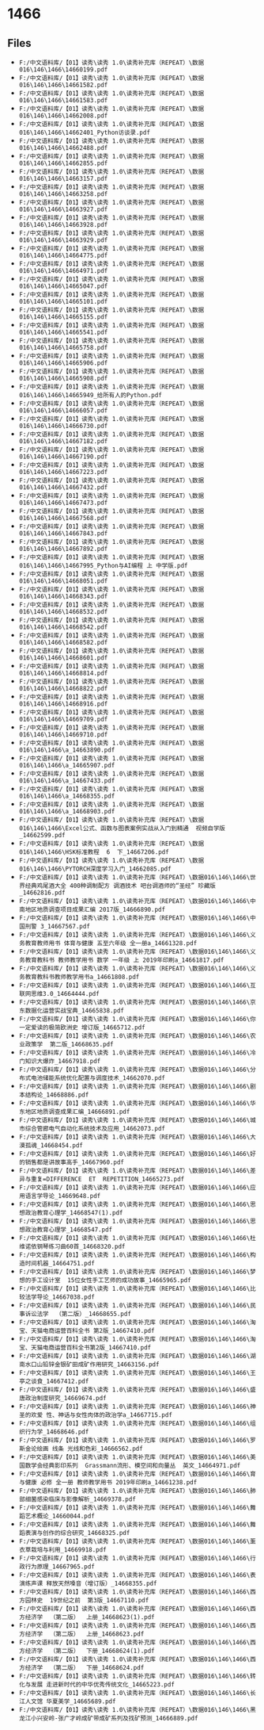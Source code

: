 # 1466

## Files

- `F:/中文语料库/【01】读秀\读秀 1.0\读秀补充库（REPEAT）\数据016\146\1466\14660199.pdf`
- `F:/中文语料库/【01】读秀\读秀 1.0\读秀补充库（REPEAT）\数据016\146\1466\14661582.pdf`
- `F:/中文语料库/【01】读秀\读秀 1.0\读秀补充库（REPEAT）\数据016\146\1466\14661583.pdf`
- `F:/中文语料库/【01】读秀\读秀 1.0\读秀补充库（REPEAT）\数据016\146\1466\14662008.pdf`
- `F:/中文语料库/【01】读秀\读秀 1.0\读秀补充库（REPEAT）\数据016\146\1466\14662401_Python访谈录.pdf`
- `F:/中文语料库/【01】读秀\读秀 1.0\读秀补充库（REPEAT）\数据016\146\1466\14662488.pdf`
- `F:/中文语料库/【01】读秀\读秀 1.0\读秀补充库（REPEAT）\数据016\146\1466\14662855.pdf`
- `F:/中文语料库/【01】读秀\读秀 1.0\读秀补充库（REPEAT）\数据016\146\1466\14663157.pdf`
- `F:/中文语料库/【01】读秀\读秀 1.0\读秀补充库（REPEAT）\数据016\146\1466\14663258.pdf`
- `F:/中文语料库/【01】读秀\读秀 1.0\读秀补充库（REPEAT）\数据016\146\1466\14663927.pdf`
- `F:/中文语料库/【01】读秀\读秀 1.0\读秀补充库（REPEAT）\数据016\146\1466\14663928.pdf`
- `F:/中文语料库/【01】读秀\读秀 1.0\读秀补充库（REPEAT）\数据016\146\1466\14663929.pdf`
- `F:/中文语料库/【01】读秀\读秀 1.0\读秀补充库（REPEAT）\数据016\146\1466\14664775.pdf`
- `F:/中文语料库/【01】读秀\读秀 1.0\读秀补充库（REPEAT）\数据016\146\1466\14664971.pdf`
- `F:/中文语料库/【01】读秀\读秀 1.0\读秀补充库（REPEAT）\数据016\146\1466\14665047.pdf`
- `F:/中文语料库/【01】读秀\读秀 1.0\读秀补充库（REPEAT）\数据016\146\1466\14665101.pdf`
- `F:/中文语料库/【01】读秀\读秀 1.0\读秀补充库（REPEAT）\数据016\146\1466\14665155.pdf`
- `F:/中文语料库/【01】读秀\读秀 1.0\读秀补充库（REPEAT）\数据016\146\1466\14665541.pdf`
- `F:/中文语料库/【01】读秀\读秀 1.0\读秀补充库（REPEAT）\数据016\146\1466\14665758.pdf`
- `F:/中文语料库/【01】读秀\读秀 1.0\读秀补充库（REPEAT）\数据016\146\1466\14665906.pdf`
- `F:/中文语料库/【01】读秀\读秀 1.0\读秀补充库（REPEAT）\数据016\146\1466\14665908.pdf`
- `F:/中文语料库/【01】读秀\读秀 1.0\读秀补充库（REPEAT）\数据016\146\1466\14665949_给所有人的Python.pdf`
- `F:/中文语料库/【01】读秀\读秀 1.0\读秀补充库（REPEAT）\数据016\146\1466\14666057.pdf`
- `F:/中文语料库/【01】读秀\读秀 1.0\读秀补充库（REPEAT）\数据016\146\1466\14666730.pdf`
- `F:/中文语料库/【01】读秀\读秀 1.0\读秀补充库（REPEAT）\数据016\146\1466\14667182.pdf`
- `F:/中文语料库/【01】读秀\读秀 1.0\读秀补充库（REPEAT）\数据016\146\1466\14667190.pdf`
- `F:/中文语料库/【01】读秀\读秀 1.0\读秀补充库（REPEAT）\数据016\146\1466\14667223.pdf`
- `F:/中文语料库/【01】读秀\读秀 1.0\读秀补充库（REPEAT）\数据016\146\1466\14667432.pdf`
- `F:/中文语料库/【01】读秀\读秀 1.0\读秀补充库（REPEAT）\数据016\146\1466\14667473.pdf`
- `F:/中文语料库/【01】读秀\读秀 1.0\读秀补充库（REPEAT）\数据016\146\1466\14667568.pdf`
- `F:/中文语料库/【01】读秀\读秀 1.0\读秀补充库（REPEAT）\数据016\146\1466\14667843.pdf`
- `F:/中文语料库/【01】读秀\读秀 1.0\读秀补充库（REPEAT）\数据016\146\1466\14667892.pdf`
- `F:/中文语料库/【01】读秀\读秀 1.0\读秀补充库（REPEAT）\数据016\146\1466\14667995_Python与AI编程 上 中学版.pdf`
- `F:/中文语料库/【01】读秀\读秀 1.0\读秀补充库（REPEAT）\数据016\146\1466\14668051.pdf`
- `F:/中文语料库/【01】读秀\读秀 1.0\读秀补充库（REPEAT）\数据016\146\1466\14668343.pdf`
- `F:/中文语料库/【01】读秀\读秀 1.0\读秀补充库（REPEAT）\数据016\146\1466\14668532.pdf`
- `F:/中文语料库/【01】读秀\读秀 1.0\读秀补充库（REPEAT）\数据016\146\1466\14668542.pdf`
- `F:/中文语料库/【01】读秀\读秀 1.0\读秀补充库（REPEAT）\数据016\146\1466\14668582.pdf`
- `F:/中文语料库/【01】读秀\读秀 1.0\读秀补充库（REPEAT）\数据016\146\1466\14668601.pdf`
- `F:/中文语料库/【01】读秀\读秀 1.0\读秀补充库（REPEAT）\数据016\146\1466\14668814.pdf`
- `F:/中文语料库/【01】读秀\读秀 1.0\读秀补充库（REPEAT）\数据016\146\1466\14668822.pdf`
- `F:/中文语料库/【01】读秀\读秀 1.0\读秀补充库（REPEAT）\数据016\146\1466\14668916.pdf`
- `F:/中文语料库/【01】读秀\读秀 1.0\读秀补充库（REPEAT）\数据016\146\1466\14669709.pdf`
- `F:/中文语料库/【01】读秀\读秀 1.0\读秀补充库（REPEAT）\数据016\146\1466\14669710.pdf`
- `F:/中文语料库/【01】读秀\读秀 1.0\读秀补充库（REPEAT）\数据016\146\1466\a_14663890.pdf`
- `F:/中文语料库/【01】读秀\读秀 1.0\读秀补充库（REPEAT）\数据016\146\1466\a_14665907.pdf`
- `F:/中文语料库/【01】读秀\读秀 1.0\读秀补充库（REPEAT）\数据016\146\1466\a_14667433.pdf`
- `F:/中文语料库/【01】读秀\读秀 1.0\读秀补充库（REPEAT）\数据016\146\1466\a_14668355.pdf`
- `F:/中文语料库/【01】读秀\读秀 1.0\读秀补充库（REPEAT）\数据016\146\1466\a_14668903.pdf`
- `F:/中文语料库/【01】读秀\读秀 1.0\读秀补充库（REPEAT）\数据016\146\1466\Excel公式、函数与图表案例实战从入门到精通  视频自学版_14662599.pdf`
- `F:/中文语料库/【01】读秀\读秀 1.0\读秀补充库（REPEAT）\数据016\146\1466\HSK标准教程  6  下_14667206.pdf`
- `F:/中文语料库/【01】读秀\读秀 1.0\读秀补充库（REPEAT）\数据016\146\1466\PYTORCH深度学习入门_14662085.pdf`
- `F:/中文语料库/【01】读秀\读秀 1.0\读秀补充库（REPEAT）\数据016\146\1466\世界经典鸡尾酒大全 400种调制配方 调酒技术 吧台调酒师的“圣经” 珍藏版_14662816.pdf`
- `F:/中文语料库/【01】读秀\读秀 1.0\读秀补充库（REPEAT）\数据016\146\1466\中南地区地质调查项目成果汇编 2017版_14666890.pdf`
- `F:/中文语料库/【01】读秀\读秀 1.0\读秀补充库（REPEAT）\数据016\146\1466\中国刑警 3_14667567.pdf`
- `F:/中文语料库/【01】读秀\读秀 1.0\读秀补充库（REPEAT）\数据016\146\1466\义务教育教师用书 体育与健康 五至六年级 全一册a_14661328.pdf`
- `F:/中文语料库/【01】读秀\读秀 1.0\读秀补充库（REPEAT）\数据016\146\1466\义务教育教科书 教师教学用书 数学 一年级 上 2019年印刷a_14661817.pdf`
- `F:/中文语料库/【01】读秀\读秀 1.0\读秀补充库（REPEAT）\数据016\146\1466\义务教育教科书教师教学用书a_14661808.pdf`
- `F:/中文语料库/【01】读秀\读秀 1.0\读秀补充库（REPEAT）\数据016\146\1466\互联网思维3.0_14664444.pdf`
- `F:/中文语料库/【01】读秀\读秀 1.0\读秀补充库（REPEAT）\数据016\146\1466\京东数据化运营实战宝典_14665838.pdf`
- `F:/中文语料库/【01】读秀\读秀 1.0\读秀补充库（REPEAT）\数据016\146\1466\你一定爱读的极简欧洲史 增订版_14665712.pdf`
- `F:/中文语料库/【01】读秀\读秀 1.0\读秀补充库（REPEAT）\数据016\146\1466\农业政策学  第二版_14668635.pdf`
- `F:/中文语料库/【01】读秀\读秀 1.0\读秀补充库（REPEAT）\数据016\146\1466\冷门知识大爆炸_14667918.pdf`
- `F:/中文语料库/【01】读秀\读秀 1.0\读秀补充库（REPEAT）\数据016\146\1466\分布式电池储能系统优化配置与调度技术_14662070.pdf`
- `F:/中文语料库/【01】读秀\读秀 1.0\读秀补充库（REPEAT）\数据016\146\1466\剧本结构论_14668886.pdf`
- `F:/中文语料库/【01】读秀\读秀 1.0\读秀补充库（REPEAT）\数据016\146\1466\华东地区地质调查成果汇编_14666891.pdf`
- `F:/中文语料库/【01】读秀\读秀 1.0\读秀补充库（REPEAT）\数据016\146\1466\城市综合管廊电气自动化系统技术及应用_14662073.pdf`
- `F:/中文语料库/【01】读秀\读秀 1.0\读秀补充库（REPEAT）\数据016\146\1466\大漠孤魂_14668454.pdf`
- `F:/中文语料库/【01】读秀\读秀 1.0\读秀补充库（REPEAT）\数据016\146\1466\好的销售都是讲故事高手_14667960.pdf`
- `F:/中文语料库/【01】读秀\读秀 1.0\读秀补充库（REPEAT）\数据016\146\1466\差异与重复=DIFFERENCE  ET  REPETITION_14665273.pdf`
- `F:/中文语料库/【01】读秀\读秀 1.0\读秀补充库（REPEAT）\数据016\146\1466\应用语言学导论_14669648.pdf`
- `F:/中文语料库/【01】读秀\读秀 1.0\读秀补充库（REPEAT）\数据016\146\1466\思想政治教育心理学_14668547(1).pdf`
- `F:/中文语料库/【01】读秀\读秀 1.0\读秀补充库（REPEAT）\数据016\146\1466\思想政治教育心理学_14668547.pdf`
- `F:/中文语料库/【01】读秀\读秀 1.0\读秀补充库（REPEAT）\数据016\146\1466\杜维诺依钢琴练习曲60首_14668320.pdf`
- `F:/中文语料库/【01】读秀\读秀 1.0\读秀补充库（REPEAT）\数据016\146\1466\构造时间机器_14664751.pdf`
- `F:/中文语料库/【01】读秀\读秀 1.0\读秀补充库（REPEAT）\数据016\146\1466\梦想的手工设计室  15位女性手工艺师的成功故事_14665965.pdf`
- `F:/中文语料库/【01】读秀\读秀 1.0\读秀补充库（REPEAT）\数据016\146\1466\比较法学导论_14667038.pdf`
- `F:/中文语料库/【01】读秀\读秀 1.0\读秀补充库（REPEAT）\数据016\146\1466\民事诉讼法学  （第二版）_14668655.pdf`
- `F:/中文语料库/【01】读秀\读秀 1.0\读秀补充库（REPEAT）\数据016\146\1466\淘宝、天猫电商运营百科全书 第2版_14667410.pdf`
- `F:/中文语料库/【01】读秀\读秀 1.0\读秀补充库（REPEAT）\数据016\146\1466\淘宝、天猫电商运营百科全书第2版_14667410.pdf`
- `F:/中文语料库/【01】读秀\读秀 1.0\读秀补充库（REPEAT）\数据016\146\1466\湖南水口山铅锌金银矿田成矿作用研究_14663156.pdf`
- `F:/中文语料库/【01】读秀\读秀 1.0\读秀补充库（REPEAT）\数据016\146\1466\王亭之谈食_14667412.pdf`
- `F:/中文语料库/【01】读秀\读秀 1.0\读秀补充库（REPEAT）\数据016\146\1466\盛唐政治制度研究_14669674.pdf`
- `F:/中文语料库/【01】读秀\读秀 1.0\读秀补充库（REPEAT）\数据016\146\1466\神圣的欢爱 性、神话与女性肉体的政治学a_14667715.pdf`
- `F:/中文语料库/【01】读秀\读秀 1.0\读秀补充库（REPEAT）\数据016\146\1466\组织行为学_14668646.pdf`
- `F:/中文语料库/【01】读秀\读秀 1.0\读秀补充库（REPEAT）\数据016\146\1466\罗斯金论绘画 线条 光线和色彩_14666562.pdf`
- `F:/中文语料库/【01】读秀\读秀 1.0\读秀补充库（REPEAT）\数据016\146\1466\美国数学会经典影印系列  Grassmann流形、模空间和向量丛  英文_14664971.pdf`
- `F:/中文语料库/【01】读秀\读秀 1.0\读秀补充库（REPEAT）\数据016\146\1466\育与健康 必修 全一册 教师教学用书 2019年印刷a_14661238.pdf`
- `F:/中文语料库/【01】读秀\读秀 1.0\读秀补充库（REPEAT）\数据016\146\1466\肺部细菌感染临床与影像解析_14669378.pdf`
- `F:/中文语料库/【01】读秀\读秀 1.0\读秀补充库（REPEAT）\数据016\146\1466\舞蹈艺术概论_14660044.pdf`
- `F:/中文语料库/【01】读秀\读秀 1.0\读秀补充库（REPEAT）\数据016\146\1466\舞蹈表演与创作的综合研究_14668325.pdf`
- `F:/中文语料库/【01】读秀\读秀 1.0\读秀补充库（REPEAT）\数据016\146\1466\薰衣草栽培与利用_14669918.pdf`
- `F:/中文语料库/【01】读秀\读秀 1.0\读秀补充库（REPEAT）\数据016\146\1466\行政行为原理_14667965.pdf`
- `F:/中文语料库/【01】读秀\读秀 1.0\读秀补充库（REPEAT）\数据016\146\1466\表演练声课 释放天然嗓音（增订版）_14668355.pdf`
- `F:/中文语料库/【01】读秀\读秀 1.0\读秀补充库（REPEAT）\数据016\146\1466\西方园林史  19世纪之前  第3版_14667110.pdf`
- `F:/中文语料库/【01】读秀\读秀 1.0\读秀补充库（REPEAT）\数据016\146\1466\西方经济学  （第二版）  上册_14668623(1).pdf`
- `F:/中文语料库/【01】读秀\读秀 1.0\读秀补充库（REPEAT）\数据016\146\1466\西方经济学  （第二版）  上册_14668623.pdf`
- `F:/中文语料库/【01】读秀\读秀 1.0\读秀补充库（REPEAT）\数据016\146\1466\西方经济学  （第二版）  下册_14668624(1).pdf`
- `F:/中文语料库/【01】读秀\读秀 1.0\读秀补充库（REPEAT）\数据016\146\1466\西方经济学  （第二版）  下册_14668624.pdf`
- `F:/中文语料库/【01】读秀\读秀 1.0\读秀补充库（REPEAT）\数据016\146\1466\转化与发展 走进新时代的中华优秀传统文化_14665223.pdf`
- `F:/中文语料库/【01】读秀\读秀 1.0\读秀补充库（REPEAT）\数据016\146\1466\长江人文馆 华夏美学_14665689.pdf`
- `F:/中文语料库/【01】读秀\读秀 1.0\读秀补充库（REPEAT）\数据016\146\1466\黑龙江小兴安岭-张广才岭成矿带成矿系列及找矿预测_14666889.pdf`
